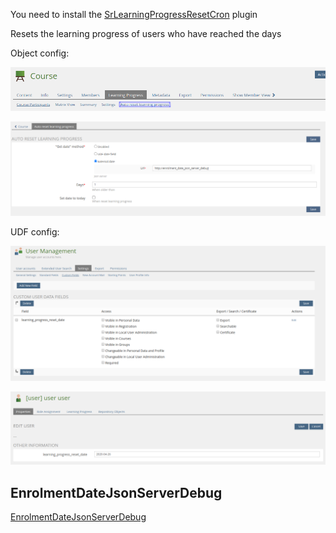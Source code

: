 You need to install the [SrLearningProgressResetCron](https://github.com/fluxapps/SrLearningProgressResetCron) plugin

Resets the learning progress of users who have reached the days

Object config:

![Object config 1](../doc/images/object_config_1.png)

![Object config 2](../doc/images/object_config_2.png)

UDF config:

![UDF config 1](../doc/images/udf_config_1.png)

![UDF config 2](../doc/images/udf_config_2.png)

## EnrolmentDateJsonServerDebug

[EnrolmentDateJsonServerDebug](../EnrolmentDateJsonServerDebug/README.md)
